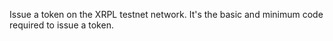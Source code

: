 Issue a token on the XRPL testnet network. It's the basic and minimum code required to issue a token.
